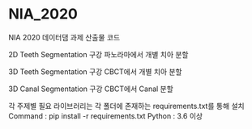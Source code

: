 # NIA_2020

NIA 2020 데이터댐 과제 산출물 코드

2D Teeth Segmentation
구강 파노라마에서 개별 치아 분할

3D Teeth Segmentation
구강 CBCT에서 개별 치아 분할

3D Canal Segmentation
구강 CBCT에서 Canal 분할

각 주제별 필요 라이브러리는 각 폴더에 존재하는 requirements.txt를 통해 설치
Command : pip install -r requirements.txt
Python : 3.6 이상